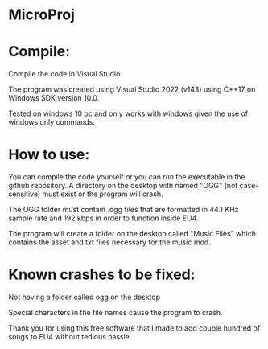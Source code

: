 # MicroProj
# Compile:

 Compile the code in Visual Studio.
 
 The program was created using Visual Studio 2022 (v143) using C++17 on Windows SDK version 10.0.
 
 Tested on windows 10 pc and only works with windows given the use of windows only commands.  

# How to use:
You can compile the code yourself or you can run the executable in the github repository.
A directory on the desktop with named "OGG" (not case-sensitive) must exist or the program will crash.

The OGG folder must contain .ogg files that are formatted in 44.1 KHz sample rate and 192 kbps in order to function inside EU4.

The program will create a folder on the desktop called "Music Files" which contains the asset and txt files necessary for the music mod.

# Known crashes to be fixed:

Not having a folder called ogg on the desktop

Special characters in the file names cause the program to crash.

Thank you for using this free software that I made to add couple hundred of songs to EU4 without tedious hassle.
